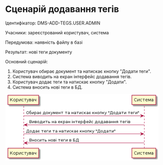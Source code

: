 # Сценарій додавання тегів

Ідентифікатор: DMS-ADD-TEGS.USER.ADMIN

Учасники: зареєстрований користувач, система

Передумова: наявність файлу в базі

Результат: нові теги документу

Основний сценарій:
   1. Користувач обирає документ та натискає кнопку "Додати теги".
   2. Система виводить на екран інтерфейс додавання тегів.
   3. Користувач додає теги та натискає кнопку "Додати".
   4. Система вносить нові теги в БД.
   
![](https://github.com/shooterdimon/DocumentManagementSystem/blob/master/UseCases/Diagrams/AddingTags.png)

